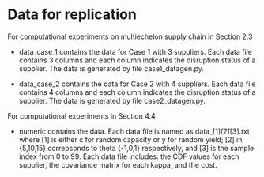 # Data for replication

For computational experiments on multiechelon supply chain in Section 2.3

- data_case_1 contains the data for Case 1 with 3 suppliers. Each data file contains 3 columns and each column indicates the disruption status of a supplier. The data is generated by file case1_datagen.py.

- data_case_2 contains the data for Case 2 with 4 suppliers. Each data file contains 4 columns and each column indicates the disruption status of a supplier. The data is generated by file case2_datagen.py.

For computational experiments in Section 4.4

- numeric contains the data. Each data file is named as data_[1]_[2]_[3].txt where [1] is either c for random capacity or y for random yield; [2] in {5,10,15} correpsonds to theta {-1,0,1} respectively, and [3] is the sample index from 0 to 99. Each data file includes: the CDF values for each supplier, the covariance matrix for each kappa, and the cost.
